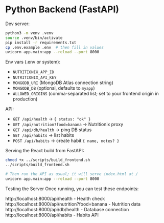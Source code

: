 # Python Backend (FastAPI)

Dev server:

```zsh
python3 -m venv .venv
source .venv/bin/activate
pip install -r requirements.txt
cp .env.example .env  # then fill in values
uvicorn app.main:app --reload --port 8000
```

Env vars (.env or system):
- `NUTRITIONIX_APP_ID`
- `NUTRITIONIX_API_KEY`
 - `MONGODB_URI` (MongoDB Atlas connection string)
 - `MONGODB_DB` (optional, defaults to `myapp`)
 - `ALLOWED_ORIGINS` (comma-separated list; set to your frontend origin in production)

API:
- `GET /api/health` → `{ status: "ok" }`
- `GET /api/nutrition?food=banana` → Nutritionix proxy
 - `GET /api/db/health` → ping DB status
 - `GET /api/habits` → list habits
 - `POST /api/habits` → create habit `{ name, notes? }`

Serving the React build from FastAPI:

```zsh
chmod +x ../scripts/build_frontend.sh
../scripts/build_frontend.sh

# Then run the API as usual; it will serve index.html at /
uvicorn app.main:app --reload --port 8000
```


Testing the Server
Once running, you can test these endpoints:

http://localhost:8000/api/health - Health check
http://localhost:8000/api/nutrition?food=banana - Nutrition data
http://localhost:8000/api/db/health - Database connection
http://localhost:8000/api/habits - Habits API
